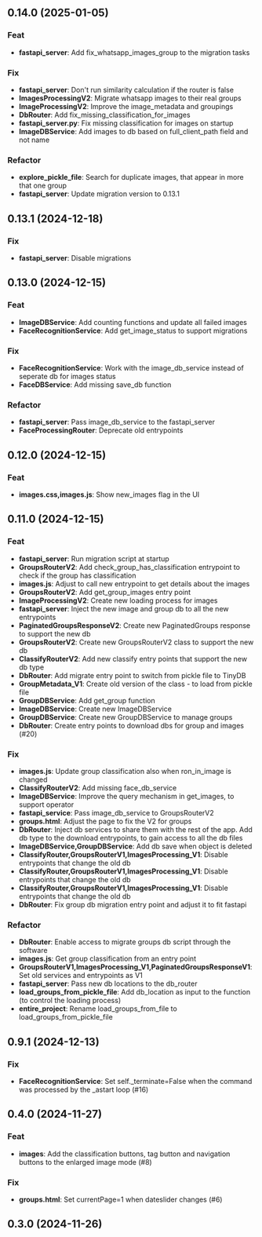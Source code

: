 ## 0.14.0 (2025-01-05)

### Feat

- **fastapi_server**: Add fix_whatsapp_images_group to the migration tasks

### Fix

- **fastapi_server**: Don't run similarity calculation if the router is false
- **ImagesProcessingV2**: Migrate whatsapp images to their real groups
- **ImageProcessingV2**: Improve the image_metadata and groupings
- **DbRouter**: Add fix_missing_classification_for_images
- **fastapi_server.py**: Fix missing classification for images on startup
- **ImageDBService**: Add images to db based on full_client_path field and not name

### Refactor

- **explore_pickle_file**: Search for duplicate images, that appear in more that one group
- **fastapi_server**: Update migration version to 0.13.1

## 0.13.1 (2024-12-18)

### Fix

- **fastapi_server**: Disable migrations

## 0.13.0 (2024-12-15)

### Feat

- **ImageDBService**: Add counting functions and update all failed images
- **FaceRecognitionService**: Add get_image_status to support migrations

### Fix

- **FaceRecognitionService**: Work with the image_db_service instead of seperate db for images status
- **FaceDBService**: Add missing save_db function

### Refactor

- **fastapi_server**: Pass image_db_service to the fastapi_server
- **FaceProcessingRouter**: Deprecate old entrypoints

## 0.12.0 (2024-12-15)

### Feat

- **images.css,images.js**: Show new_images flag in the UI

## 0.11.0 (2024-12-15)

### Feat

- **fastapi_server**: Run migration script at startup
- **GroupsRouterV2**: Add check_group_has_classification entrypoint to check if the group has classification
- **images.js**: Adjust to call new entrypoint to get details about the images
- **GroupsRouterV2**: Add get_group_images entry point
- **ImageProcessingV2**: Create new loading process for images
- **fastapi_server**: Inject the new image and group db to all the new entrypoints
- **PaginatedGroupsResponseV2**: Create new PaginatedGroups response to support the new db
- **GroupsRouterV2**: Create new GroupsRouterV2 class to support the new db
- **ClassifyRouterV2**: Add new classify entry points that support the new db type
- **DbRouter**: Add migrate entry point to switch from pickle file to TinyDB
- **GroupMetadata_V1**: Create old version of the class - to load from pickle file
- **GroupDBService**: Add get_group function
- **ImageDBService**: Create new ImageDBService
- **GroupDBService**: Create new GroupDBService to manage groups
- **DbRouter**: Create entry points to download dbs for group and images (#20)

### Fix

- **images.js**: Update group classification also when ron_in_image is changed
- **ClassifyRouterV2**: Add missing face_db_service
- **ImageDBService**: Improve the query mechanism in get_images, to support  operator
- **fastapi_service**: Pass image_db_service to GroupsRouterV2
- **groups.html**: Adjust the page to fix the V2 for groups
- **DbRouter**: Inject db services to share them with the rest of the app. Add db type to the download entrypoints, to gain access to all the db files
- **ImageDBService,GroupDBService**: Add db save when object is deleted
- **ClassifyRouter,GroupsRouterV1,ImagesProcessing_V1**: Disable entrypoints that change the old db
- **ClassifyRouter,GroupsRouterV1,ImagesProcessing_V1**: Disable entrypoints that change the old db
- **ClassifyRouter,GroupsRouterV1,ImagesProcessing_V1**: Disable entrypoints that change the old db
- **DbRouter**: Fix group db migration entry point and adjust it to fit fastapi

### Refactor

- **DbRouter**: Enable access to migrate groups db script through the software
- **images.js**: Get group classification from an entry point
- **GroupsRouterV1,ImagesProcessing_V1,PaginatedGroupsResponseV1**: Set old services and entrypoints as V1
- **fastapi_server**: Pass new db locations to the db_router
- **load_groups_from_pickle_file**: Add db_location as input to the function (to control the loading process)
- **entire_project**: Rename load_groups_from_file to load_groups_from_pickle_file

## 0.9.1 (2024-12-13)

### Fix

- **FaceRecognitionService**: Set self._terminate=False when the command was processed by the _astart loop (#16)

## 0.4.0 (2024-11-27)

### Feat

- **images**: Add the classification buttons, tag button and navigation buttons to the enlarged image mode (#8)

### Fix

- **groups.html**: Set currentPage=1 when dateslider changes (#6)

## 0.3.0 (2024-11-26)
